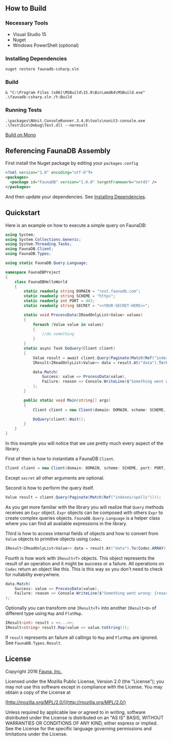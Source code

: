 
## How to Build

### Necessary Tools

* Visual Studio 15
* Nuget
* Windows PowerShell (optional)

### Installing Dependencies

`nuget restore faunadb-csharp.sln`

### Build

`& "C:\Program Files (x86)\MSBuild\15.0\Bin\amd64\MSBuild.exe" .\faunadb-csharp.sln /t:Build`

### Running Tests

`.\packages\NUnit.ConsoleRunner.3.4.0\tools\nunit3-console.exe .\Test\bin\Debug\Test.dll --noresult`

[Build on Mono](./Build-Mono.md)

## Referencing FaunaDB Assembly

First install the Nuget package by editing your `packages.config`

```xml
<?xml version="1.0" encoding="utf-8"?>
<packages>
  <package id="FaunaDB" version="1.0.0" targetFramework="net45" />
</packages>
```

And then update your dependencies. See [Installing Dependencies](#installing-dependencies).

## Quickstart

Here is an example on how to execute a simple query on FaunaDB:

```csharp
using System;
using System.Collections.Generic;
using System.Threading.Tasks;
using FaunaDB.Client;
using FaunaDB.Types;

using static FaunaDB.Query.Language;

namespace FaunaDBProject
{
    class FaunaDBHelloWorld
    {
        static readonly string DOMAIN = "rest.faunadb.com";
        static readonly string SCHEME = "https";
        static readonly int PORT = 443;
        static readonly string SECRET = "<<YOUR-SECRET-HERE>>";

        static void ProcessData(IReadOnlyList<Value> values)
        {
            foreach (Value value in values)
            {
                //do something
            }
        }
        static async Task DoQuery(Client client)
        {
            Value result = await client.Query(Paginate(Match(Ref("indexes/spells"))));
            IResult<IReadOnlyList<Value>> data = result.At("data").To(Codec.ARRAY);

            data.Match(
                Success: value => ProcessData(value),
                Failure: reason => Console.WriteLine($"Something went wrong: {reason}")
            );
        }

        public static void Main(string[] args)
        {
            Client client = new Client(domain: DOMAIN, scheme: SCHEME, port: PORT, secret: SECRET);

            DoQuery(client).Wait();
        }
    }
}
```

In this example you will notice that we use pretty much every aspect of the library.

First of then is how to instantiate a FaunaDB `Client`.

```csharp
Client client = new Client(domain: DOMAIN, scheme: SCHEME, port: PORT, secret: SECRET);
```

Except `secret` all other arguments are optional.

Second is how to perform the query itself.

```csharp
Value result = client.Query(Paginate(Match(Ref("indexes/spells"))));
```

As you get more familiar with the library you will realize that `Query` methods receives an `Expr` object. `Expr` objects can be composed with others `Expr` to create complex queries objects. `FaunaDB.Query.Language` is a helper class where you can find all available expressions in the library.

Third is how to access internal fields of objects and how to convert from `Value` objects to primitive objects using `Codec`.

```csharp
IResult<IReadOnlyList<Value>> data = result.At("data").To(Codec.ARRAY);
```

Fourth is how work with `IResult<T>` objects. This object represents the result of an operation and it might be success or a failure. All operations on `Codec` return an object like this. This is this way so you don't need to check for nullability everywhere.

```csharp
data.Match(
    Success: value => ProcessData(value),
    Failure: reason => Console.WriteLine($"Something went wrong: {reason}")
);
```

Optionally you can transform one `IResult<T>` into another `IResult<U>` of different type using `Map` and `FlatMap`.

```csharp
IResult<int> result = <<...>>;
IResult<string> result.Map(value => value.toString());
```

If `result` represents an failure all callings to `Map` and `FlatMap` are ignored. See `FaunaDB.Types.Result`.

## License

Copyright 2016 [Fauna, Inc.](https://faunadb.com/)

Licensed under the Mozilla Public License, Version 2.0 (the "License"); you may
not use this software except in compliance with the License. You may obtain a
copy of the License at

[http://mozilla.org/MPL/2.0/](http://mozilla.org/MPL/2.0/)

Unless required by applicable law or agreed to in writing, software distributed
under the License is distributed on an "AS IS" BASIS, WITHOUT WARRANTIES OR
CONDITIONS OF ANY KIND, either express or implied. See the License for the
specific language governing permissions and limitations under the License.
